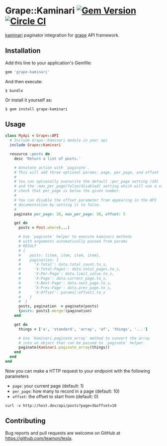 # Grape::Kaminari [![Gem Version](https://badge.fury.io/rb/grape-kaminari.png)](http://badge.fury.io/rb/grape-kaminari) [![Circle CI](https://circleci.com/gh/monterail/grape-kaminari.png?style=shield)](https://circleci.com/gh/monterail/grape-kaminari)

[kaminari](https://github.com/amatsuda/kaminari) paginator integration for [grape](https://github.com/intridea/grape) API framework.

## Installation

Add this line to your application's Gemfile:

```ruby
gem 'grape-kaminari'
```

And then execute:

```
$ bundle
```

Or install it yourself as:

```
$ gem install grape-kaminari
```

## Usage

```ruby
class MyApi < Grape::API
  # Include Grape::Kaminari module in your api
  include Grape::Kaminari

  resource :posts do
    desc 'Return a list of posts.'

    # Annotate action with `paginate`.
    # This will add three optional params: page, per_page, and offset
    #
    # You can optionally overwrite the default :per_page setting (10)
    # and the :max_per_page(false/disabled) setting which will use a validator to
    # check that per_page is below the given number.
    #
    # You can disable the offset parameter from appearing in the API
    # documentation by setting it to false.
    #
    paginate per_page: 20, max_per_page: 30, offset: 5

    get do
      posts = Post.where(...)

      # Use `paginate` helper to execute kaminari methods
      # with arguments automatically passed from params
      # RESULT
      # {
      #    posts: [item, item, item, item],
      #    pagination: {
      #      'X-Total': data.total_count.to_s,
      #      'X-Total-Pages': data.total_pages.to_s,
      #      'X-Per-Page': data.limit_value.to_s,
      #      'X-Page': data.current_page.to_s,
      #      'X-Next-Page': data.next_page.to_s,
      #      'X-Prev-Page': data.prev_page.to_s,
      #      'X-Offset': params[:offset].to_s
      #    }
      #  }
      posts, pagination  = paginate(posts)
      {posts: posts}.merge!(pagination)
    end

    get do
      things = ['a', 'standard', 'array', 'of', 'things', '...']

      # Use `Kaminari.paginate_array` method to convert the array
      # into an object that can be passed to `paginate` helper.
      paginate(Kaminari.paginate_array(things))
    end
  end
end
```

Now you can make a HTTP request to your endpoint with the following parameters

- `page`: your current page (default: 1)
- `per_page`: how many to record in a page (default: 10)
- `offset`: the offset to start from (default: 0)

```
curl -v http://host.dev/api/posts?page=3&offset=10
```

## Contributing

Bug reports and pull requests are welcome on GitHub at https://github.com/teamon/tesla.
